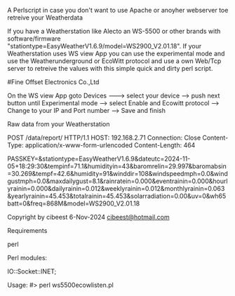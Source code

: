 A Perlscript in case you don't want to use Apache or anoyher webserver toe retreive your Weatherdata





   If you have a Weatherstation like Alecto an WS-5500 or other brands with software/firmware "stationtype=EasyWeatherV1.6.9/model=WS2900_V2.01.18".
   If your Weatherstation uses WS view App you can use the experimental mode and use the Weatherunderground or EcoWitt protocol and use a own Web/Tcp 
   server to retreive the values with this simple quick and dirty perl script.

   #Fine Offset Electronics Co.,Ltd

   On the WS view App goto Devices ---> select your device --> push next button until Experimental mode --> select Enable and Ecowitt protocol --> 
   Change to your IP and Port number --> Save and finish

   Raw data from your Weatherstation

   POST /data/report/ HTTP/1.1
   HOST: 192.168.2.71
   Connection: Close
   Content-Type: application/x-www-form-urlencoded
   Content-Length: 464

   PASSKEY=<SECRET should be your code>&stationtype=EasyWeatherV1.6.9&dateutc=2024-11-05+18:29:30&tempinf=71.1&humidityin=43&baromrelin=29.997&baromabsin=30.269&tempf=42.6&humidity=91&winddir=108&windspeedmph=0.0&windgustmph=0.0&maxdailygust=8.1&rainratein=0.000&eventrainin=0.000&hourlyrainin=0.000&dailyrainin=0.012&weeklyrainin=0.012&monthlyrainin=0.063&yearlyrainin=45.453&totalrainin=45.453&solarradiation=0.00&uv=0&wh65batt=0&freq=868M&model=WS2900_V2.01.18



   Copyright by cibeest
   6-Nov-2024
   cibeest@hotmail.com



Requirements

perl

Perl modules:

IO::Socket::INET;

Usage:
#> perl ws5500ecowlisten.pl

